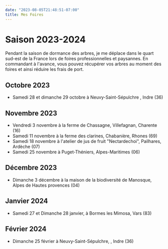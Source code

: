 ```yaml
---
date: "2023-08-05T21:48:51-07:00"
title: Mes Foires
---
```


# Saison 2023-2024

Pendant la saison de dormance des arbres, je me déplace dans le quart sud-est de la France lors de foires professionnelles et paysannes. En commandant à l'avance, vous pouvez récupérer vos arbres au moment des foires et ainsi réduire les frais de port.

## Octobre 2023

- Samedi 28 et dimanche 29 octobre à Neuvy-Saint-Sépulchre , Indre (36) 

## Novembre 2023

- Vendredi 3 novembre à la ferme de Chassagne, Villefagnan, Charente (16)
- Samedi 11 novembre à la ferme des clarines, Chabanière, Rhones (69)
- Samedi 18 novembre à l'atelier de jus de fruit "Nectardechoi", Pailhares, Ardèche (07)
- Samedi 25 novembre à Puget-Théniers, Alpes-Maritimes (06)

## Décembre 2023

- Dimanche 3 décembre à la maison de la biodiversité de Manosque, Alpes de Hautes provences (04)

## Janvier 2024

- Samedi 27 et Dimanche 28 janvier, à Bormes les Mimosa, Vars (83)

## Février 2024

- Dimanche 25 février à Neuvy-Saint-Sépulchre, , Indre (36) 

